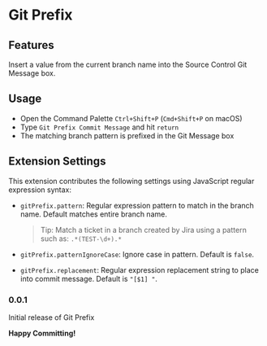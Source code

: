 # Git Prefix

## Features

Insert a value from the current branch name into the Source Control Git Message box.

## Usage

- Open the Command Palette `Ctrl+Shift+P` (`Cmd+Shift+P` on macOS)
- Type `Git Prefix Commit Message` and hit `return`
- The matching branch pattern is prefixed in the Git Message box

## Extension Settings

This extension contributes the following settings using JavaScript regular expression syntax:

* `gitPrefix.pattern`: Regular expression pattern to match in the branch name. Default matches
entire branch name.
  > Tip: Match a ticket in a branch created by Jira using a pattern such as: `.*(TEST-\d+).*`


* `gitPrefix.patternIgnoreCase`: Ignore case in pattern.  Default is `false`.
* `gitPrefix.replacement`: Regular expression replacement string to place into commit message. Default is `"[$1] "`.

### 0.0.1

Initial release of Git Prefix

**Happy Committing!**
